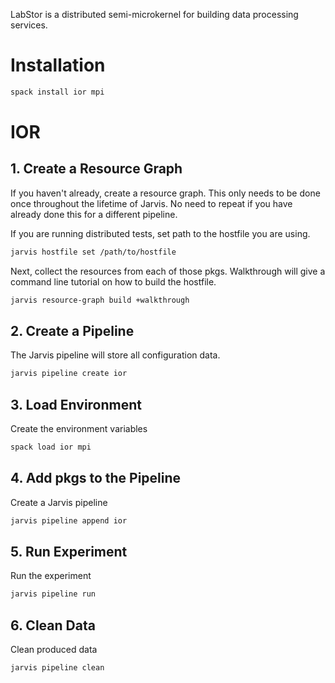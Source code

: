 LabStor is a distributed semi-microkernel for building data processing services.

# Installation

```bash
spack install ior mpi
```

# IOR

## 1. Create a Resource Graph

If you haven't already, create a resource graph. This only needs to be done
once throughout the lifetime of Jarvis. No need to repeat if you have already
done this for a different pipeline.

If you are running distributed tests, set path to the hostfile you are  using.
```bash
jarvis hostfile set /path/to/hostfile
```

Next, collect the resources from each of those pkgs. Walkthrough will give
a command line tutorial on how to build the hostfile.
```bash
jarvis resource-graph build +walkthrough
```

## 2. Create a Pipeline

The Jarvis pipeline will store all configuration data.
```bash
jarvis pipeline create ior
```

## 3. Load Environment

Create the environment variables
```bash
spack load ior mpi
```````````

## 4. Add pkgs to the Pipeline

Create a Jarvis pipeline
```bash
jarvis pipeline append ior
```

## 5. Run Experiment

Run the experiment
```bash
jarvis pipeline run
```

## 6. Clean Data

Clean produced data
```bash
jarvis pipeline clean
```